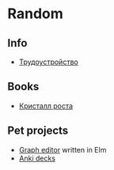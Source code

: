 # Random

## Info
* [Трудоустройство](https://docs.google.com/document/d/1USqlSw_4Qnjcc_ockH7ohLFwm585BA22Qe70p5kCN_8/edit?usp=drivesdk)

## Books
* [Кристалл роста](https://crystalbook.ru/)

## Pet projects
* [Graph editor](https://github.com/br4ch1st0chr0n3/elm-graph-editor) written in Elm
* [Anki decks](https://br4ch1st0chr0n3.github.io/anki-decks/)
